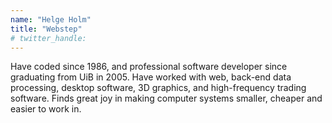 ```yaml
---
name: "Helge Holm"
title: "Webstep"
# twitter_handle: 
---
```

Have coded since 1986, and professional software developer since graduating from UiB in 2005. Have worked with web, back-end data processing, desktop software, 3D graphics, and high-frequency trading software. Finds great joy in making computer systems smaller, cheaper and easier to work in.
